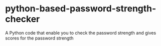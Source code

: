 # python-based-password-strength-checker
A Python code that enable you to check the password strength and gives scores for the password strength 
